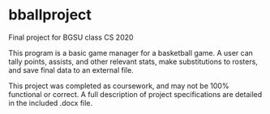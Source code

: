 # bballproject
Final project for BGSU class CS 2020

This program is a basic game manager for a basketball game.
A user can tally points, assists, and other relevant stats, make substitutions to rosters, and save final data to an external file.

This project was completed as coursework, and may not be 100% functional or correct.
A full description of project specifications are detailed in the included .docx file.

